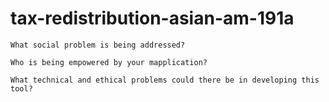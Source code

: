 # tax-redistribution-asian-am-191a



    What social problem is being addressed?

    Who is being empowered by your mapplication?

    What technical and ethical problems could there be in developing this tool?
